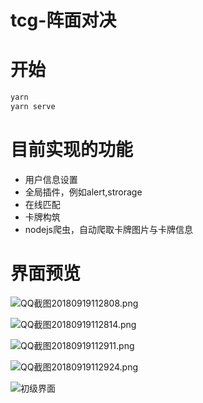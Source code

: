 # tcg-阵面对决

# 开始
```javascript
yarn
yarn serve
```

# 目前实现的功能
- 用户信息设置
- 全局插件，例如alert,strorage
- 在线匹配
- 卡牌构筑
- nodejs爬虫，自动爬取卡牌图片与卡牌信息

# 界面预览

![QQ截图20180919112808.png](https://upload-images.jianshu.io/upload_images/5750842-35558d7871bc10da.png?imageMogr2/auto-orient/strip%7CimageView2/2/w/1240)

![QQ截图20180919112814.png](https://upload-images.jianshu.io/upload_images/5750842-aa1acb0b4ff331d5.png?imageMogr2/auto-orient/strip%7CimageView2/2/w/1240)

![QQ截图20180919112911.png](https://upload-images.jianshu.io/upload_images/5750842-de98e4d56917126b.png?imageMogr2/auto-orient/strip%7CimageView2/2/w/1240)

![QQ截图20180919112924.png](https://upload-images.jianshu.io/upload_images/5750842-0e2a9e95373fd553.png?imageMogr2/auto-orient/strip%7CimageView2/2/w/1240)

![初级界面](https://upload-images.jianshu.io/upload_images/5750842-b582d304026908e6.png?imageMogr2/auto-orient/strip%7CimageView2/2/w/1240)
